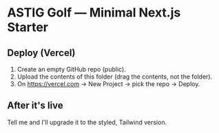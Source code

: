 # ASTIG Golf — Minimal Next.js Starter

## Deploy (Vercel)
1) Create an empty GitHub repo (public).
2) Upload the contents of this folder (drag the contents, not the folder).
3) On https://vercel.com -> New Project -> pick the repo -> Deploy.

## After it's live
Tell me and I'll upgrade it to the styled, Tailwind version.
